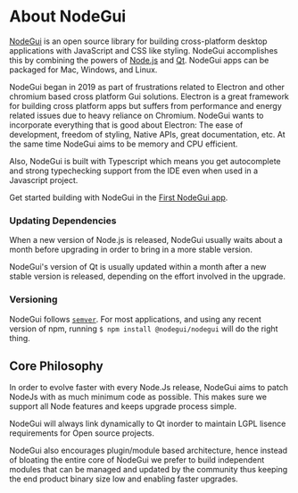 # About NodeGui

[NodeGui](https://nodegui.github.io/nodegui) is an open source library for building cross-platform desktop applications with JavaScript and CSS like styling. NodeGui accomplishes this by combining the powers of [Node.js](https://nodejs.org) and [Qt](https://www.qt.io/). NodeGui apps can be packaged for Mac, Windows, and Linux.

NodeGui began in 2019 as part of frustrations related to Electron and other chromium based cross platform Gui solutions. Electron is a great framework for building cross platform apps but suffers from performance and energy related issues due to heavy reliance on Chromium. NodeGui wants to incorporate everything that is good about Electron: The ease of development, freedom of styling, Native APIs, great documentation, etc. At the same time NodeGui aims to be memory and CPU efficient.

Also, NodeGui is built with Typescript which means you get autocomplete and strong typechecking support from the IDE even when used in a Javascript project.

Get started building with NodeGui in the [First NodeGui app](tutorial/first-app.md).

### Updating Dependencies

When a new version of Node.js is released, NodeGui usually waits about a month before upgrading in order to bring in a more stable version.

NodeGui's version of Qt is usually updated within a month after a new stable version is released, depending on the effort involved in the upgrade.

### Versioning

NodeGui follows [`semver`](https://semver.org).
For most applications, and using any recent version of npm,
running `$ npm install @nodegui/nodegui` will do the right thing.

## Core Philosophy

In order to evolve faster with every Node.Js release, NodeGui aims to patch NodeJs with as much minimum code as possible. This makes sure we support all Node features and keeps upgrade process simple.

NodeGui will always link dynamically to Qt inorder to maintain LGPL lisence requirements for Open source projects.

NodeGui also encourages plugin/module based architecture, hence instead of bloating the entire core of NodeGui we prefer to build independent modules that can be managed and updated by the community thus keeping the end product binary size low and enabling faster upgrades.
